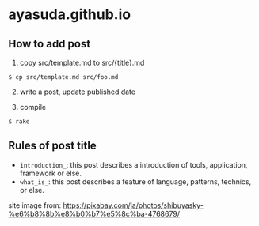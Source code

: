# ayasuda.github.io

## How to add post

1. copy src/template.md to src/{title}.md

```
$ cp src/template.md src/foo.md
```

2. write a post, update published date

3. compile

```
$ rake
```

## Rules of post title

* `introduction_`: this post describes a introduction of tools, application, framework or else.
* `what_is_`: this post describes a feature of language, patterns, technics, or else.


site image from: https://pixabay.com/ja/photos/shibuyasky-%e6%b8%8b%e8%b0%b7%e5%8c%ba-4768679/
